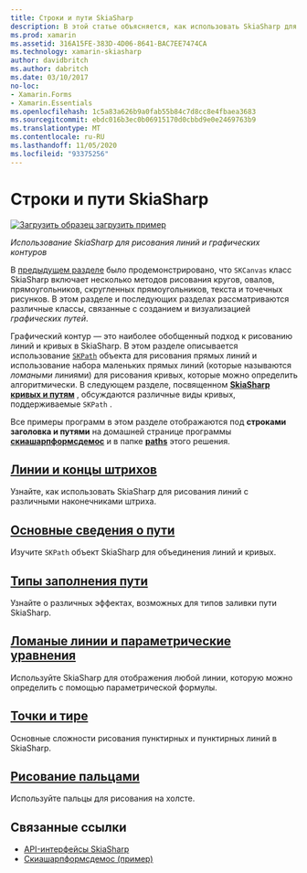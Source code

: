 ```yaml
---
title: Строки и пути SkiaSharp
description: В этой статье объясняется, как использовать SkiaSharp для рисования линий и графических путей в Xamarin.Forms приложениях, а также демонстрируется пример кода.
ms.prod: xamarin
ms.assetid: 316A15FE-383D-4D06-8641-BAC7EE7474CA
ms.technology: xamarin-skiasharp
author: davidbritch
ms.author: dabritch
ms.date: 03/10/2017
no-loc:
- Xamarin.Forms
- Xamarin.Essentials
ms.openlocfilehash: 1c5a83a626b9a0fab55b84c7d8cc8e4fbaea3683
ms.sourcegitcommit: ebdc016b3ec0b06915170d0cbbd9e0e2469763b9
ms.translationtype: MT
ms.contentlocale: ru-RU
ms.lasthandoff: 11/05/2020
ms.locfileid: "93375256"
---
```

# <a name="skiasharp-lines-and-paths"></a>Строки и пути SkiaSharp

[![Загрузить образец](~/media/shared/download.png) загрузить пример](/samples/xamarin/xamarin-forms-samples/skiasharpforms-demos)

_Использование SkiaSharp для рисования линий и графических контуров_

В [предыдущем разделе](~/xamarin-forms/user-interface/graphics/skiasharp/basics/index.md) было продемонстрировано, что `SKCanvas` класс SkiaSharp включает несколько методов рисования кругов, овалов, прямоугольников, скругленных прямоугольников, текста и точечных рисунков. В этом разделе и последующих разделах рассматриваются различные классы, связанные с созданием и визуализацией *графических путей*.

Графический контур — это наиболее обобщенный подход к рисованию линий и кривых в SkiaSharp. В этом разделе описывается использование [`SKPath`](xref:SkiaSharp.SKPath) объекта для рисования прямых линий и использование набора маленьких прямых линий (которые называются *ломаными* линиями) для рисования кривых, которые можно определить алгоритмически. В следующем разделе, посвященном [**SkiaSharp кривых и путям**](../curves/index.md) , обсуждаются различные виды кривых, поддерживаемые `SKPath` .

Все примеры программ в этом разделе отображаются под **строками заголовка и путями** на домашней странице программы [**скиашарпформсдемос**](/samples/xamarin/xamarin-forms-samples/skiasharpforms-demos) и в папке [**paths**](https://github.com/xamarin/xamarin-forms-samples/tree/master/SkiaSharpForms/Demos/Demos/SkiaSharpFormsDemos/Paths) этого решения.

## <a name="lines-and-stroke-caps"></a>[Линии и концы штрихов](lines.md)

Узнайте, как использовать SkiaSharp для рисования линий с различными наконечниками штриха.

## <a name="path-basics"></a>[Основные сведения о пути](paths.md)

Изучите `SKPath` объект SkiaSharp для объединения линий и кривых.

## <a name="the-path-fill-types"></a>[Типы заполнения пути](fill-types.md)

Узнайте о различных эффектах, возможных для типов заливки пути SkiaSharp.

## <a name="polylines-and-parametric-equations"></a>[Ломаные линии и параметрические уравнения](polylines.md)

Используйте SkiaSharp для отображения любой линии, которую можно определить с помощью параметрической формулы.

## <a name="dots-and-dashes"></a>[Точки и тире](dots.md)

Основные сложности рисования пунктирных и пунктирных линий в SkiaSharp.

## <a name="finger-painting"></a>[Рисование пальцами](finger-paint.md)

Используйте пальцы для рисования на холсте.

## <a name="related-links"></a>Связанные ссылки

- [API-интерфейсы SkiaSharp](/dotnet/api/skiasharp)
- [Скиашарпформсдемос (пример)](/samples/xamarin/xamarin-forms-samples/skiasharpforms-demos)